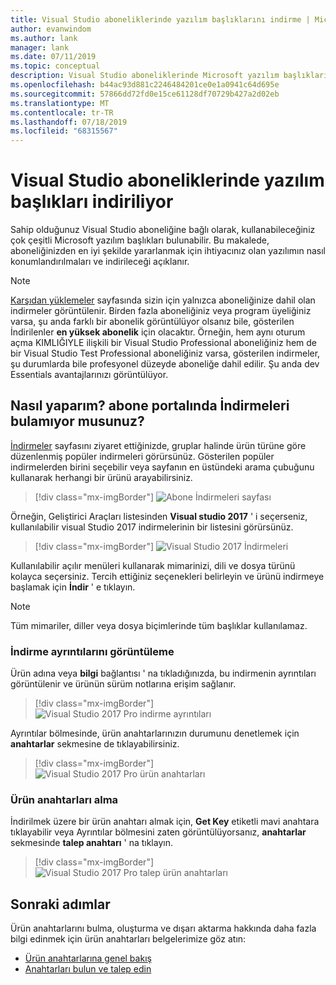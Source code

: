```yaml
---
title: Visual Studio aboneliklerinde yazılım başlıklarını indirme | Microsoft Docs
author: evanwindom
ms.author: lank
manager: lank
ms.date: 07/11/2019
ms.topic: conceptual
description: Visual Studio aboneliklerinde Microsoft yazılım başlıklarını bulmayı ve indirmeyi öğrenin
ms.openlocfilehash: b44ac93d881c2246484201ce0e1a0941c64d695e
ms.sourcegitcommit: 57866dd72fd0e15ce61128df70729b427a2d02eb
ms.translationtype: MT
ms.contentlocale: tr-TR
ms.lasthandoff: 07/18/2019
ms.locfileid: "68315567"
---
```

# <a name="downloading-software-titles-in-visual-studio-subscriptions"></a>Visual Studio aboneliklerinde yazılım başlıkları indiriliyor
Sahip olduğunuz Visual Studio aboneliğine bağlı olarak, kullanabileceğiniz çok çeşitli Microsoft yazılım başlıkları bulunabilir.  Bu makalede, aboneliğinizden en iyi şekilde yararlanmak için ihtiyacınız olan yazılımın nasıl konumlandırılmaları ve indirileceği açıklanır. 

> [!NOTE]
> [Karşıdan yüklemeler](https://my.visualstudio.com/downloads/featured) sayfasında sizin için yalnızca aboneliğinize dahil olan indirmeler görüntülenir.  Birden fazla aboneliğiniz veya program üyeliğiniz varsa, şu anda farklı bir abonelik görüntülüyor olsanız bile, gösterilen İndirilenler **en yüksek abonelik** için olacaktır.  Örneğin, hem aynı oturum açma KIMLIĞIYLE ilişkili bir Visual Studio Professional aboneliğiniz hem de bir Visual Studio Test Professional aboneliğiniz varsa, gösterilen indirmeler, şu durumlarda bile profesyonel düzeyde aboneliğe dahil edilir. Şu anda dev Essentials avantajlarınızı görüntülüyor.

## <a name="how-do-i-find-downloads-in-the-subscriber-portal"></a>Nasıl yaparım? abone portalında İndirmeleri bulamıyor musunuz?
[İndirmeler](https://my.visualstudio.com/downloads/featured?wt.mc_id=o~msft~docs) sayfasını ziyaret ettiğinizde, gruplar halinde ürün türüne göre düzenlenmiş popüler indirmeleri görürsünüz.  Gösterilen popüler indirmelerden birini seçebilir veya sayfanın en üstündeki arama çubuğunu kullanarak herhangi bir ürünü arayabilirsiniz.
> [!div class="mx-imgBorder"]
> ![Abone İndirmeleri sayfası](_img/subscriber-downloads/subscriber-downloads-resized.png)

Örneğin, Geliştirici Araçları listesinden **Visual studio 2017** ' i seçerseniz, kullanılabilir visual Studio 2017 indirmelerinin bir listesini görürsünüz.
> [!div class="mx-imgBorder"]
> ![Visual Studio 2017 İndirmeleri](_img/subscriber-downloads/vs2017-new-UI.png)

Kullanılabilir açılır menüleri kullanarak mimarinizi, dili ve dosya türünü kolayca seçersiniz. Tercih ettiğiniz seçenekleri belirleyin ve ürünü indirmeye başlamak için **İndir** ' e tıklayın.

> [!NOTE]
> Tüm mimariler, diller veya dosya biçimlerinde tüm başlıklar kullanılamaz.  

### <a name="displaying-download-details"></a>İndirme ayrıntılarını görüntüleme
Ürün adına veya **bilgi** bağlantısı ' na tıkladığınızda, bu indirmenin ayrıntıları görüntülenir ve ürünün sürüm notlarına erişim sağlanır.
> [!div class="mx-imgBorder"]
> ![Visual Studio 2017 Pro indirme ayrıntıları](_img/subscriber-downloads/vs2017-pro-details.png)

Ayrıntılar bölmesinde, ürün anahtarlarınızın durumunu denetlemek için **anahtarlar** sekmesine de tıklayabilirsiniz.
> [!div class="mx-imgBorder"]
> ![Visual Studio 2017 Pro ürün anahtarları](_img/subscriber-downloads/vs2017-pro-keys.png)

### <a name="obtaining-product-keys"></a>Ürün anahtarları alma
İndirilmek üzere bir ürün anahtarı almak için, **Get Key** etiketli mavi anahtara tıklayabilir veya Ayrıntılar bölmesini zaten görüntülüyorsanız, **anahtarlar** sekmesinde **talep anahtarı** ' na tıklayın.
> [!div class="mx-imgBorder"]
> ![Visual Studio 2017 Pro talep ürün anahtarları](_img/subscriber-downloads/vs2017-pro-claim-keys.png)

## <a name="next-steps"></a>Sonraki adımlar
Ürün anahtarlarını bulma, oluşturma ve dışarı aktarma hakkında daha fazla bilgi edinmek için ürün anahtarları belgelerimize göz atın:
- [Ürün anahtarlarına genel bakış](product-keys.md)
- [Anahtarları bulun ve talep edin](find-keys.md)